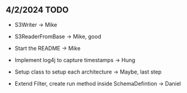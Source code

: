 ## 4/2/2024 TODO
- S3Writer -> Mike
- S3ReaderFromBase -> Mike, good
- Start the README -> Mike

- Implement log4j to capture timestamps -> Hung
- Setup class to setup each architecture -> Maybe, last step
- Extend Filter, create run method inside SchemaDefintion -> Daniel